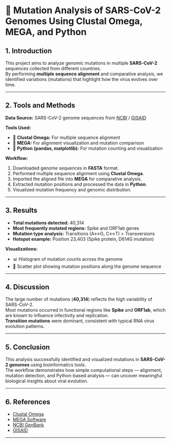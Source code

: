 # 🧬 Mutation Analysis of SARS-CoV-2 Genomes Using Clustal Omega, MEGA, and Python

## 1. Introduction
This project aims to analyze genomic mutations in multiple **SARS-CoV-2** sequences collected from different countries.  
By performing **multiple sequence alignment** and comparative analysis, we identified variations (mutations) that highlight how the virus evolves over time.

---

## 2. Tools and Methods

**Data Source:** SARS-CoV-2 genome sequences from [NCBI](https://www.ncbi.nlm.nih.gov/genbank/) / [GISAID](https://www.gisaid.org/)

**Tools Used:**
- 🧩 **Clustal Omega:** For multiple sequence alignment  
- 🔬 **MEGA:** For alignment visualization and mutation comparison  
- 🐍 **Python (pandas, matplotlib):** For mutation counting and visualization  

**Workflow:**
1. Downloaded genome sequences in **FASTA** format.  
2. Performed multiple sequence alignment using **Clustal Omega**.  
3. Imported the aligned file into **MEGA** for comparative analysis.  
4. Extracted mutation positions and processed the data in **Python**.  
5. Visualized mutation frequency and genomic distribution.  

---

## 3. Results

- **Total mutations detected:** 40,314  
- **Most frequently mutated regions:** Spike and ORF1ab genes  
- **Mutation type analysis:** Transitions (A↔G, C↔T) > Transversions  
- **Hotspot example:** Position 23,403 (Spike protein, D614G mutation)

**Visualizations:**
- 📊 Histogram of mutation counts across the genome  
- 🧠 Scatter plot showing mutation positions along the genome sequence  

---

## 4. Discussion
The large number of mutations (**40,314**) reflects the high variability of SARS-CoV-2.  
Most mutations occurred in functional regions like **Spike** and **ORF1ab**, which are known to influence infectivity and replication.  
**Transition mutations** were dominant, consistent with typical RNA virus evolution patterns.

---

## 5. Conclusion
This analysis successfully identified and visualized mutations in **SARS-CoV-2 genomes** using bioinformatics tools.  
The workflow demonstrates how simple computational steps — alignment, mutation detection, and Python-based analysis — can uncover meaningful biological insights about viral evolution.

---

## 6. References
- [Clustal Omega](https://www.ebi.ac.uk/Tools/msa/clustalo/)  
- [MEGA Software](https://www.megasoftware.net/)  
- [NCBI GenBank](https://www.ncbi.nlm.nih.gov/genbank/)  
- [GISAID](https://www.gisaid.org/)

---


